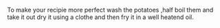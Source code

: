 To make your recipie more perfect wash the potatoes ,half boil them and take it out 
dry it using a clothe and then fry it in a well heatend oil.
